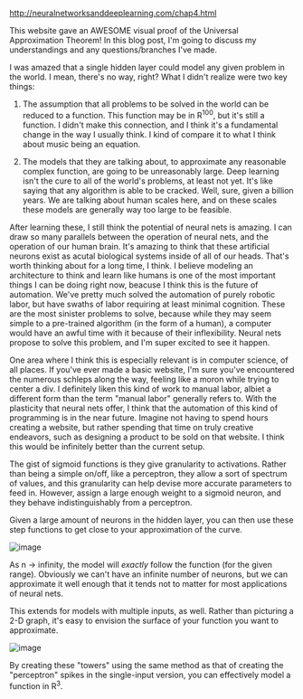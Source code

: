 http://neuralnetworksanddeeplearning.com/chap4.html

This website gave an AWESOME visual proof of the Universal Approximation Theorem! In this blog post, I'm going to discuss my understandings and any questions/branches I've made.

I was amazed that a single hidden layer could model any given problem in the world. I mean, there's no way, right? What I didn't realize were two key things:

1. The assumption that all problems to be solved in the world can be reduced to a function.
This function may be in R<sup>100</sup>, but it's still a function. I didn't make this connection, and I think it's a fundamental change in the way I usually think. I kind of compare it to what I think about music being an equation.

2. The models that they are talking about, to approximate any reasonable complex function, are going to be unreasonably large.
Deep learning isn't the cure to all of the world's problems, at least not yet. It's like saying that any algorithm is able to be cracked. Well, sure, given a billion years. We are talking about human scales here, and on these scales these models are generally way too large to be feasible.

After learning these, I still think the potential of neural nets is amazing. I can draw so many parallels between the operation of neural nets, and the operation of our human brain. It's amazing to think that these artificial neurons exist as acutal biological systems inside of all of our heads. That's worth thinking about for a long time, I think. I believe modeling an architecture to think and learn like humans is one of the most important things I can be doing right now, beacuse I think this is the future of automation. We've pretty much solved the automation of purely robotic labor, but have swaths of labor requiring at least minimal cognition. These are the most sinister problems to solve, because while they may seem simple to a pre-trained algorithm (in the form of a human), a computer would have an awful time with it because of their inflexibility. Neural nets propose to solve this problem, and I'm super excited to see it happen.

One area where I think this is especially relevant is in computer science, of all places. If you've ever made a basic website, I'm sure you've encountered the numerous schleps along the way, feeling like a moron while trying to center a div. I definitely liken this kind of work to manual labor, albiet a different form than the term "manual labor" generally refers to. With the plasticity that neural nets offer, I think that the automation of this kind of programming is in the near future. Imagine not having to spend hours creating a website, but rather spending that time on truly creative endeavors, such as designing a product to be sold on that website. I think this would be infinitely better than the current setup.

The gist of sigmoid functions is they give granularity to activations. Rather than being a simple on/off, like a perceptron, they allow a sort of spectrum of values, and this granularity can help devise more accurate parameters to feed in. However, assign a large enough weight to a sigmoid neuron, and they behave indistinguishably from a perceptron. 

Given a large amount of neurons in the hidden layer, you can then use these step functions to get close to your approximation of the curve.

![image](https://user-images.githubusercontent.com/83550862/187093238-b7120427-8f73-440d-8928-53adbc414f17.png)

As n -> infinity, the model will *exactly* follow the function (for the given range). Obviously we can't have an infinite number of neurons, but we can approximate it well enough that it tends not to matter for most applications of neural nets.

This extends for models with multiple inputs, as well. Rather than picturing a 2-D graph, it's easy to envision the surface of your function you want to approximate.

![image](https://user-images.githubusercontent.com/83550862/187093315-3396332f-44eb-44e9-82d0-0eec5b3dd33e.png)

By creating these "towers" using the same method as that of creating the "perceptron" spikes in the single-input version, you can effectively model a function in R<sup>3</sup>.
